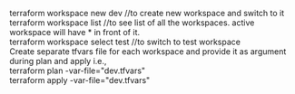 terraform workspace new dev      //to create new workspace and switch to it  
terraform workspace list         //to see list of all the workspaces. active workspace will have * in front of it.  
terraform workspace select test  //to switch to test workspace   
Create separate tfvars file for each workspace and provide it as argument during plan and apply i.e.,  
terraform plan -var-file="dev.tfvars"  
terraform apply -var-file="dev.tfvars"  
